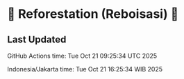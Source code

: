 
# 🌳 Reforestation (Reboisasi) 🌲

## Last Updated

GitHub Actions time: Tue Oct 21 09:25:34 UTC 2025

Indonesia/Jakarta time: Tue Oct 21 16:25:34 WIB 2025
